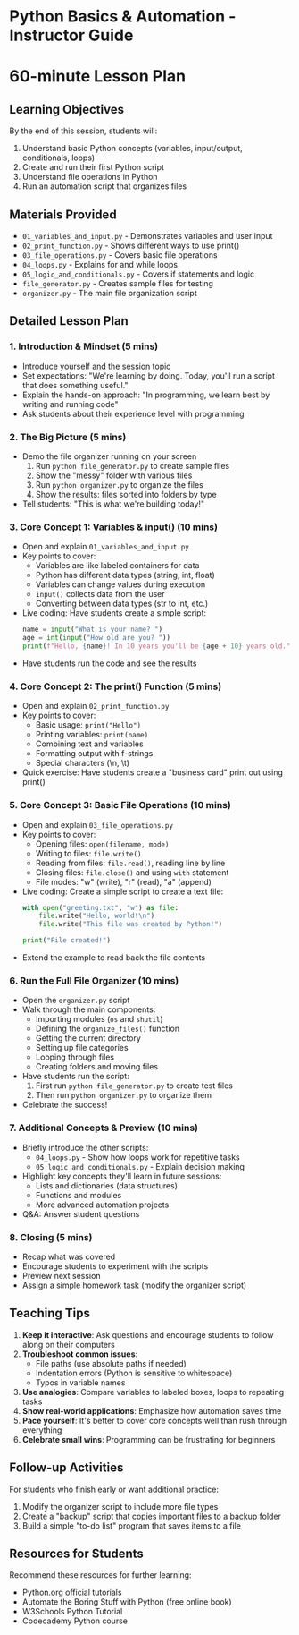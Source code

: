 # Python Basics & Automation - Instructor Guide
# 60-minute Lesson Plan

## Learning Objectives
By the end of this session, students will:
1. Understand basic Python concepts (variables, input/output, conditionals, loops)
2. Create and run their first Python script
3. Understand file operations in Python
4. Run an automation script that organizes files

## Materials Provided
- `01_variables_and_input.py` - Demonstrates variables and user input
- `02_print_function.py` - Shows different ways to use print()
- `03_file_operations.py` - Covers basic file operations
- `04_loops.py` - Explains for and while loops
- `05_logic_and_conditionals.py` - Covers if statements and logic
- `file_generator.py` - Creates sample files for testing
- `organizer.py` - The main file organization script

## Detailed Lesson Plan

### 1. Introduction & Mindset (5 mins)
- Introduce yourself and the session topic
- Set expectations: "We're learning by doing. Today, you'll run a script that does something useful."
- Explain the hands-on approach: "In programming, we learn best by writing and running code"
- Ask students about their experience level with programming

### 2. The Big Picture (5 mins)
- Demo the file organizer running on your screen
  1. Run `python file_generator.py` to create sample files
  2. Show the "messy" folder with various files
  3. Run `python organizer.py` to organize the files
  4. Show the results: files sorted into folders by type
- Tell students: "This is what we're building today!"

### 3. Core Concept 1: Variables & input() (10 mins)
- Open and explain `01_variables_and_input.py`
- Key points to cover:
  - Variables are like labeled containers for data
  - Python has different data types (string, int, float)
  - Variables can change values during execution
  - `input()` collects data from the user
  - Converting between data types (str to int, etc.)
- Live coding: Have students create a simple script:
  ```python
  name = input("What is your name? ")
  age = int(input("How old are you? "))
  print(f"Hello, {name}! In 10 years you'll be {age + 10} years old.")
  ```
- Have students run the code and see the results

### 4. Core Concept 2: The print() Function (5 mins)
- Open and explain `02_print_function.py`
- Key points to cover:
  - Basic usage: `print("Hello")`
  - Printing variables: `print(name)`
  - Combining text and variables
  - Formatting output with f-strings
  - Special characters (\n, \t)
- Quick exercise: Have students create a "business card" print out using print()

### 5. Core Concept 3: Basic File Operations (10 mins)
- Open and explain `03_file_operations.py`
- Key points to cover:
  - Opening files: `open(filename, mode)`
  - Writing to files: `file.write()`
  - Reading from files: `file.read()`, reading line by line
  - Closing files: `file.close()` and using `with` statement
  - File modes: "w" (write), "r" (read), "a" (append)
- Live coding: Create a simple script to create a text file:
  ```python
  with open("greeting.txt", "w") as file:
      file.write("Hello, world!\n")
      file.write("This file was created by Python!")
  
  print("File created!")
  ```
- Extend the example to read back the file contents

### 6. Run the Full File Organizer (10 mins)
- Open the `organizer.py` script
- Walk through the main components:
  - Importing modules (`os` and `shutil`)
  - Defining the `organize_files()` function
  - Getting the current directory
  - Setting up file categories
  - Looping through files
  - Creating folders and moving files
- Have students run the script:
  1. First run `python file_generator.py` to create test files
  2. Then run `python organizer.py` to organize them
- Celebrate the success!

### 7. Additional Concepts & Preview (10 mins)
- Briefly introduce the other scripts:
  - `04_loops.py` - Show how loops work for repetitive tasks
  - `05_logic_and_conditionals.py` - Explain decision making
- Highlight key concepts they'll learn in future sessions:
  - Lists and dictionaries (data structures)
  - Functions and modules
  - More advanced automation projects
- Q&A: Answer student questions

### 8. Closing (5 mins)
- Recap what was covered
- Encourage students to experiment with the scripts
- Preview next session
- Assign a simple homework task (modify the organizer script)

## Teaching Tips

1. **Keep it interactive**: Ask questions and encourage students to follow along on their computers
2. **Troubleshoot common issues**:
   - File paths (use absolute paths if needed)
   - Indentation errors (Python is sensitive to whitespace)
   - Typos in variable names
3. **Use analogies**: Compare variables to labeled boxes, loops to repeating tasks
4. **Show real-world applications**: Emphasize how automation saves time
5. **Pace yourself**: It's better to cover core concepts well than rush through everything
6. **Celebrate small wins**: Programming can be frustrating for beginners

## Follow-up Activities

For students who finish early or want additional practice:
1. Modify the organizer script to include more file types
2. Create a "backup" script that copies important files to a backup folder
3. Build a simple "to-do list" program that saves items to a file

## Resources for Students

Recommend these resources for further learning:
- Python.org official tutorials
- Automate the Boring Stuff with Python (free online book)
- W3Schools Python Tutorial
- Codecademy Python course
